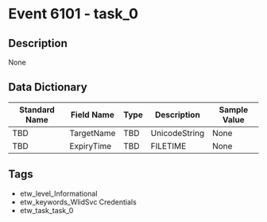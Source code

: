 # Event 6101 - task_0

## Description
None

## Data Dictionary
|Standard Name|Field Name|Type|Description|Sample Value|
|---|---|---|---|---|
|TBD|TargetName|TBD|UnicodeString|None|None|
|TBD|ExpiryTime|TBD|FILETIME|None|None|

## Tags
* etw_level_Informational
* etw_keywords_WlidSvc Credentials
* etw_task_task_0